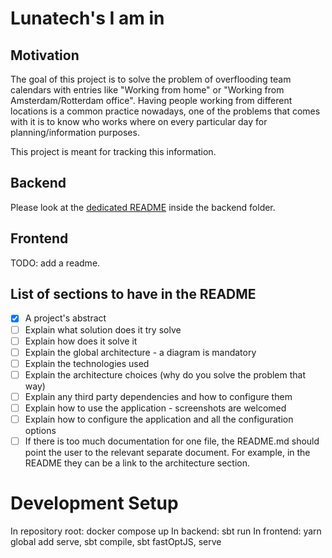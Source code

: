 # Lunatech's I am in

## Motivation
The goal of this project is to solve the problem of overflooding team calendars with entries like "Working from home" or "Working from Amsterdam/Rotterdam office". Having people working from different locations is a common practice nowadays, one of the problems that comes with it is to know who works where on every particular day for planning/information purposes.

This project is meant for tracking this information.

## Backend

Please look at the [dedicated README](https://github.com/lunatech-labs/lunatech-iamin/tree/master/backend) inside the backend folder.

## Frontend

TODO: add a readme.

## List of sections to have in the README

- [x] A project's abstract 
- [ ] Explain what solution does it try solve
- [ ] Explain how does it solve it
- [ ] Explain the global architecture - a diagram is mandatory
- [ ] Explain the technologies used
- [ ] Explain the architecture choices (why do you solve the problem that way)
- [ ] Explain any third party dependencies and how to configure them
- [ ] Explain how to use the application - screenshots are welcomed
- [ ] Explain how to configure the application and all the configuration options
- [ ] If there is too much documentation for one file, the README.md should point the user to the relevant separate document. For example, in the README they can be a link to the architecture section.

# Development Setup

In repository root: docker compose up
In backend: sbt run
In frontend: yarn global add serve, sbt compile, sbt fastOptJS, serve
